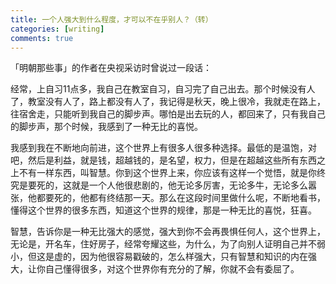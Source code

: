 ```yaml
---
title: 一个人强大到什么程度，才可以不在乎别人？（转）
categories: [writing]
comments: true
---
```


「明朝那些事」的作者在央视采访时曾说过一段话：

经常，上自习11点多，我自己在教室自习，自习完了自己出去。那个时候没有人了，教室没有人了，路上都没有人了，我记得是秋天，晚上很冷，我就走在路上，往宿舍走，只能听到我自己的脚步声。哪怕是出去玩的人，都回来了，只有我自己的脚步声，那个时候，我感到了一种无比的喜悦。

我感到我在不断地向前进，这个世界上有很多人很多种选择。最低的是温饱，对吧，然后是利益，就是钱，超越钱的，是名望，权力，但是在超越这些所有东西之上不有一样东西，叫智慧。你到这个世界上来，你应该有这样一个觉悟，就是你终究是要死的，这就是一个人他很悲剧的，他无论多厉害，无论多牛，无论多么嚣张，他都要死的，他都有终结那一天。那么在这段时间里做什么呢，不断地看书，懂得这个世界的很多东西，知道这个世界的规律，那是一种无比的喜悦，狂喜。

智慧，告诉你是一种无比强大的感觉，强大到你不会再畏惧任何人，这个世界上，无论是，开名车，住好房子，经常夸耀这些，为什么，为了向别人证明自己并不弱小，但这是虚的，因为他很容易戳破的，怎么样强大，只有智慧和知识的内在强大，让你自己懂得很多，对这个世界你有充分的了解，你就不会有委屈了。